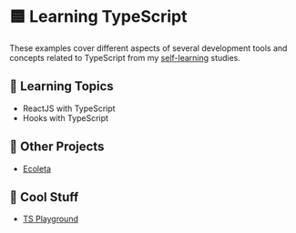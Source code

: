 # 🟦 Learning TypeScript

These examples cover different aspects of several development tools and concepts related to TypeScript from my [self-learning](https://github.com/DanielBrito/self-learning) studies.

## 📑 Learning Topics

- ReactJS with TypeScript
- Hooks with TypeScript

## :rocket: Other Projects

- [Ecoleta](https://github.com/DanielBrito/ecoleta-nlw-rocketseat)

## 🎉 Cool Stuff

- [TS Playground](https://www.typescriptlang.org/play)
